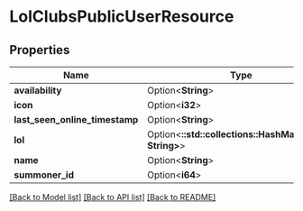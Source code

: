 # LolClubsPublicUserResource

## Properties

Name | Type | Description | Notes
------------ | ------------- | ------------- | -------------
**availability** | Option<**String**> |  | [optional]
**icon** | Option<**i32**> |  | [optional]
**last_seen_online_timestamp** | Option<**String**> |  | [optional]
**lol** | Option<**::std::collections::HashMap<String, String>**> |  | [optional]
**name** | Option<**String**> |  | [optional]
**summoner_id** | Option<**i64**> |  | [optional]

[[Back to Model list]](../README.md#documentation-for-models) [[Back to API list]](../README.md#documentation-for-api-endpoints) [[Back to README]](../README.md)


